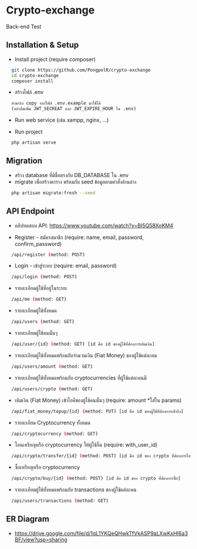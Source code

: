 # Crypto-exchange

Back-end Test

## Installation & Setup

- Install project (require composer)

```bash
  git clone https://github.com/PongpolR/crypto-exchange
  cd crypto-exchange
  composer install
```

- สร้างไฟล์ .env
```bash
  สามารถ copy จากไฟล์ .env.example มาใช้ได้
  (อย่าลืมเพิ่ม JWT_SECREAT และ JWT_EXPIRE_HOUR ใน .env)
```

- Run web service (เช่น xampp, nginx, ...)

- Run project

```bash
  php artisan serve
```

## Migration
- สร้าง database ที่มีชื่อตรงกับ DB_DATABASE ใน .env
- migrate เพื่อสร้างตาราง พร้อมกับ seed ข้อมูลตามคำสั่งด้านล่าง
```bash
  php artisan migrate:fresh --seed
```

## API Endpoint
 - คลิปทดสอบ API: https://www.youtube.com/watch?v=BI5Q58XoKM4

- Register - สมัครสมาชิก (require: name, email, password, confirm_password)
```bash
  /api/register (method: POST)
```
- Login - เข้าสู่ระบบ (require: email, password)
```bash
  /api/login (method: POST)
```
- รายละเอียดผู้ใช้ที่อยู่ในระบบ
```bash
  /api/me (method: GET)
```
- รายละเอียดผู้ใช้ทั้งหมด
```bash
  /api/users (method: GET)
```
- รายละเอียดผู้ใช้คนนั้นๆ
```bash
  /api/user/{id} (method: GET) [id คือ id ของผู้ใช้ที่ต้องการเติมเงิน]
```
- รายละเอียดผู้ใช้ทั้งหมดพร้อมกับจำนวนเงิน (Fiat Money) ของผู้ใช้แต่ละคน
```bash
  /api/users/amount (method: GET)
```
- รายละเอียดผู้ใช้ทั้งหมดพร้อมกับ cryptocurrencies ที่ผู้ใช้แต่ละคนมี
```bash
  /api/users/crypto (method: GET)
```
- เติมเงิน (Fiat Money) เข้าไอดีของผู้ใช้คนนั้นๆ (require: amount *ใส่ใน params)
```bash
  /api/fiat_money/topup/{id} (method: PUT) [id คือ id ของผู้ใช้ที่ต้องการเข้าถึง]
```
- รายละเอียด Cryptocurrency ทั้งหมด
```bash
  /api/cryptocurrency (method: GET)
```
- โอนเหรียญหรือ cryptocurrency ให้ผู้ใช้อื่น (require: with_user_id)
```bash
  /api/crypto/transfer/{id} (method: POST) [id คือ id ของ crypto ที่ต้องการโอน]
```
- ซื้อเหรียญหรือ cryptocurrency 
```bash
  /api/crypto/buy/{id} (method: POST) [id คือ id ของ crypto ที่ต้องการซื้อ]
```
- รายละเอียดผู้ใช้ทั้งหมดพร้อมกับ transactions ของผู้ใช้แต่ละคน
```bash
  /api/users/transactions (method: GET)
```

## ER Diagram
- https://drive.google.com/file/d/1qL1YKQeQHwkTfVkASP9aLXwKxHI6a3BF/view?usp=sharing

